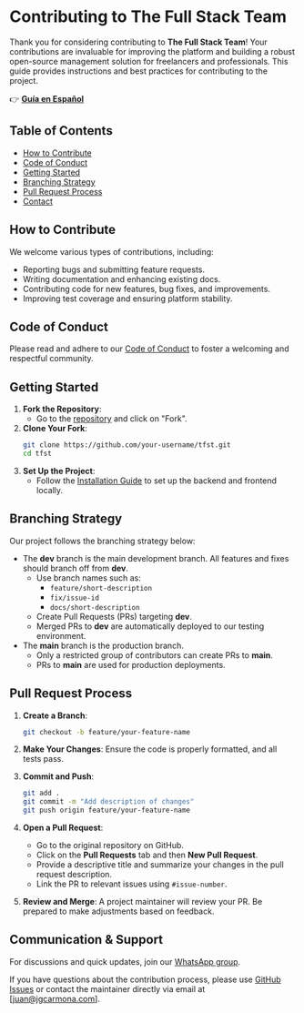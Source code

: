 
# Contributing to The Full Stack Team

Thank you for considering contributing to **The Full Stack Team**! Your contributions are invaluable for improving the platform and building a robust open-source management solution for freelancers and professionals. This guide provides instructions and best practices for contributing to the project.

👉 **[Guía en Español](../docs/CONTRIBUTING-es.md)**

## Table of Contents

- [How to Contribute](#how-to-contribute)
- [Code of Conduct](#code-of-conduct)
- [Getting Started](#getting-started)
- [Branching Strategy](#branching-strategy)
- [Pull Request Process](#pull-request-process)
- [Contact](#contact)

## How to Contribute

We welcome various types of contributions, including:
- Reporting bugs and submitting feature requests.
- Writing documentation and enhancing existing docs.
- Contributing code for new features, bug fixes, and improvements.
- Improving test coverage and ensuring platform stability.

## Code of Conduct

Please read and adhere to our [Code of Conduct](CODE_OF_CONDUCT.md) to foster a welcoming and respectful community.

## Getting Started

1. **Fork the Repository**: 
   - Go to the [repository](https://github.com/JGCarmona-Consulting/tfst) and click on "Fork".
2. **Clone Your Fork**:
   ```bash
   git clone https://github.com/your-username/tfst.git
   cd tfst
   ```
3. **Set Up the Project**:
   - Follow the [Installation Guide](README.md#installation) to set up the backend and frontend locally.

## Branching Strategy

Our project follows the branching strategy below:

- The **dev** branch is the main development branch. All features and fixes should branch off from **dev**.
  - Use branch names such as:
    - `feature/short-description`
    - `fix/issue-id`
    - `docs/short-description`
  - Create Pull Requests (PRs) targeting **dev**.
  - Merged PRs to **dev** are automatically deployed to our testing environment.
- The **main** branch is the production branch.
  - Only a restricted group of contributors can create PRs to **main**.
  - PRs to **main** are used for production deployments.

## Pull Request Process

1. **Create a Branch**: 
   ```bash
   git checkout -b feature/your-feature-name
   ```
2. **Make Your Changes**: Ensure the code is properly formatted, and all tests pass.
3. **Commit and Push**:
   ```bash
   git add .
   git commit -m "Add description of changes"
   git push origin feature/your-feature-name
   ```
4. **Open a Pull Request**:
   - Go to the original repository on GitHub.
   - Click on the **Pull Requests** tab and then **New Pull Request**.
   - Provide a descriptive title and summarize your changes in the pull request description.
   - Link the PR to relevant issues using `#issue-number`.

5. **Review and Merge**: A project maintainer will review your PR. Be prepared to make adjustments based on feedback.

## Communication & Support

For discussions and quick updates, join our [WhatsApp group](https://chat.whatsapp.com/Jnoi9xHbMQ09fJNpxJA0LJ).

If you have questions about the contribution process, please use [GitHub Issues](https://github.com/juangcarmona/tfst/issues) or contact the maintainer directly via email at [juan@jgcarmona.com].
